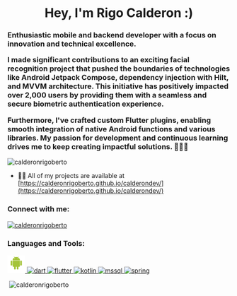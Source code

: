 <h1 align="center">Hey, I'm Rigo Calderon :)</h1>
<h3>Enthusiastic mobile and backend developer with a focus on innovation and technical excellence.
 
I made significant contributions to an exciting facial recognition project that pushed the boundaries of technologies like Android Jetpack Compose, dependency injection with Hilt, and MVVM architecture. This initiative has positively impacted over 2,000 users by providing them with a seamless and secure biometric authentication experience. 

Furthermore, I've crafted custom Flutter plugins, enabling smooth integration of native Android functions and various libraries. My passion for development and continuous learning drives me to keep creating impactful solutions. 🚀💡📱</h3>

<p align="left"> <img src="https://komarev.com/ghpvc/?username=calderonrigoberto&label=Profile%20views&color=0e75b6&style=flat" alt="calderonrigoberto" /> </p>

- 👨‍💻 All of my projects are available at [https://calderonrigoberto.github.io/calderondev/](https://calderonrigoberto.github.io/calderondev/)

<h3 align="left">Connect with me:</h3>
<p align="left">
<a href="https://linkedin.com/in/calderonrigoberto" target="blank"><img align="center" src="https://raw.githubusercontent.com/rahuldkjain/github-profile-readme-generator/master/src/images/icons/Social/linked-in-alt.svg" alt="calderonrigoberto" height="30" width="40" /></a>
</p>

<h3 align="left">Languages and Tools:</h3>
<p align="left"> <a href="https://developer.android.com" target="_blank" rel="noreferrer"> <img src="https://raw.githubusercontent.com/devicons/devicon/master/icons/android/android-original-wordmark.svg" alt="android" width="40" height="40"/> </a> <a href="https://dart.dev" target="_blank" rel="noreferrer"> <img src="https://www.vectorlogo.zone/logos/dartlang/dartlang-icon.svg" alt="dart" width="40" height="40"/> </a> <a href="https://flutter.dev" target="_blank" rel="noreferrer"> <img src="https://www.vectorlogo.zone/logos/flutterio/flutterio-icon.svg" alt="flutter" width="40" height="40"/> </a> <a href="https://kotlinlang.org" target="_blank" rel="noreferrer"> <img src="https://www.vectorlogo.zone/logos/kotlinlang/kotlinlang-icon.svg" alt="kotlin" width="40" height="40"/> </a> <a href="https://www.microsoft.com/en-us/sql-server" target="_blank" rel="noreferrer"> <img src="https://www.svgrepo.com/show/303229/microsoft-sql-server-logo.svg" alt="mssql" width="40" height="40"/> </a> <a href="https://spring.io/" target="_blank" rel="noreferrer"> <img src="https://www.vectorlogo.zone/logos/springio/springio-icon.svg" alt="spring" width="40" height="40"/> </a> </p>

<p>&nbsp;<img align="center" src="https://github-readme-stats.vercel.app/api?username=calderonrigoberto&show_icons=true&locale=en" alt="calderonrigoberto" /></p>

